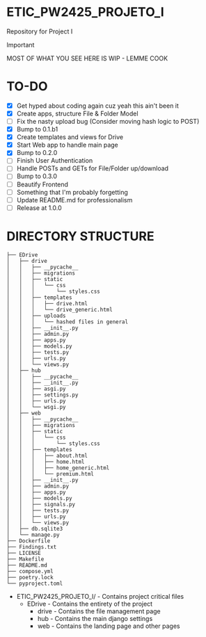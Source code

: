 # ETIC_PW2425_PROJETO_I
Repository for Project I

> [!IMPORTANT]
> MOST OF WHAT YOU SEE HERE IS WIP - LEMME COOK

# TO-DO
- [x] Get hyped about coding again cuz yeah this ain't been it
- [x] Create apps, structure File & Folder Model
- [ ] Fix the nasty upload bug (Consider moving hash logic to POST)
- [x] Bump to 0.1.b1
- [x] Create templates and views for Drive
- [x] Start Web app to handle main page
- [x] Bump to 0.2.0
- [ ] Finish User Authentication
- [ ] Handle POSTs and GETs for File/Folder up/download
- [ ] Bump to 0.3.0
- [ ] Beautify Frontend
- [ ] Something that I'm probably forgetting
- [ ] Update README.md for professionalism
- [ ] Release at 1.0.0

# DIRECTORY STRUCTURE
```
├── EDrive
│   ├── drive
│   │   ├── __pycache__
│   │   ├── migrations
│   │   ├── static
│   │   │   └── css
│   │   │       └── styles.css
│   │   ├── templates
│   │   │   ├── drive.html
│   │   │   └── drive_generic.html
│   │   ├── uploads
│   │   │   └── hashed files in general
│   │   ├── __init__.py
│   │   ├── admin.py
│   │   ├── apps.py
│   │   ├── models.py
│   │   ├── tests.py
│   │   ├── urls.py
│   │   └── views.py
│   ├── hub
│   │   ├── __pycache__
│   │   ├── __init__.py
│   │   ├── asgi.py
│   │   ├── settings.py
│   │   ├── urls.py
│   │   └── wsgi.py
│   ├── web
│   │   ├── __pycache__
│   │   ├── migrations
│   │   ├── static
│   │   │   └── css
│   │   │       └── styles.css
│   │   ├── templates
│   │   │   ├── about.html
│   │   │   ├── home.html
│   │   │   ├── home_generic.html
│   │   │   └── premium.html
│   │   ├── __init__.py
│   │   ├── admin.py
│   │   ├── apps.py
│   │   ├── models.py
│   │   ├── signals.py
│   │   ├── tests.py
│   │   ├── urls.py
│   │   └── views.py
│   ├── db.sqlite3
│   └── manage.py
├── Dockerfile
├── Findings.txt
├── LICENSE
├── Makefile
├── README.md
├── compose.yml
├── poetry.lock
└── pyproject.toml
```

- ETIC_PW2425_PROJETO_I/ - Contains project critical files 
    - EDrive - Contains the entirety of the project
        - drive - Contains the file management page
        - hub - Contains the main django settings
        - web - Contains the landing page and other pages